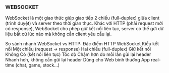 ### WEBSOCKET

WebSocket là một giao thức giúp giao tiếp 2 chiều (full-duplex) giữa client (trình duyệt) và server theo thời gian thực. Khác với HTTP (phải request mới có response), WebSocket cho phép giữ kết nối liên tục, server có thể gửi dữ liệu bất cứ lúc nào mà không cần client yêu cầu lại.

So sánh nhanh WebSocket vs HTTP:
Đặc điểm	              HTTP	                              WebSocket
Kiểu kết nối	  Một chiều (request → response)	    Hai chiều (full-duplex)
Giữ kết nối	    Không	                              Có (kết nối liên tục)
Tốc độ	        Chậm hơn do mỗi lần gửi lại header	Nhanh hơn, không cần gửi lại header
Dùng cho	      Web bình thường	                    App real-time (chat, game, stock...)


